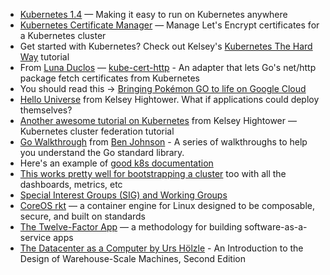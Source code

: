 - [Kubernetes 1.4](http://blog.kubernetes.io/2016/09/kubernetes-1.4-making-it-easy-to-run-on-kuberentes-anywhere.html) — Making it easy to run on Kubernetes anywhere
- [Kubernetes Certificate Manager](https://github.com/PalmStoneGames/kube-cert-manager) — Manage Let's Encrypt certificates for a Kubernetes cluster
- Get started with Kubernetes? Check out Kelsey's [Kubernetes The Hard Way](https://github.com/kelseyhightower/kubernetes-the-hard-way) tutorial
- From [Luna Duclos](https://github.com/PSG-Luna) — [kube-cert-http](https://github.com/PalmStoneGames/kube-cert-http) - An adapter that lets Go's net/http package fetch certificates from Kubernetes
- You should read this -> [Bringing Pokémon GO to life on Google Cloud](https://cloudplatform.googleblog.com/2016/09/bringing-Pokemon-GO-to-life-on-Google-Cloud.html)
- [Hello Universe](https://github.com/kelseyhightower/hello-universe) from Kelsey Hightower. What if applications could deploy themselves?
- [Another awesome tutorial on Kubernetes](https://github.com/kelseyhightower/kubernetes-cluster-federation) from Kelsey Hightower — Kubernetes cluster federation tutorial
- [Go Walkthrough](https://medium.com/go-walkthrough) from [Ben Johnson](https://github.com/benbjohnson) - A series of walkthroughs to help you understand the Go standard library.
- Here's an example of [good k8s documentation](https://github.com/kubernetes/kubernetes/blob/release-1.4/docs/devel/api-conventions.md)
- [This works pretty well for bootstrapping a cluster](https://github.com/kubernetes/contrib/tree/master/ansible) too with all the dashboards, metrics, etc
- [Special Interest Groups (SIG) and Working Groups](https://github.com/kubernetes/community/blob/master/README.md#special-interest-groups-sig-and-working-groups)
- [CoreOS rkt](https://github.com/coreos/rkt) — a container engine for Linux designed to be composable, secure, and built on standards
- [The Twelve-Factor App](https://12factor.net/) — a methodology for building software-as-a-service apps
- [The Datacenter as a Computer by Urs Hölzle](https://ai.google/research/pubs/pub41606) - An Introduction to the Design of Warehouse-Scale Machines, Second Edition
